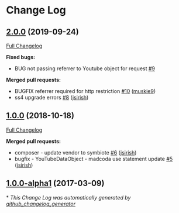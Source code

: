 # Change Log

## [2.0.0](https://github.com/dynamic/silverstripe-youtube-integration/tree/2.0.0) (2019-09-24)
[Full Changelog](https://github.com/dynamic/silverstripe-youtube-integration/compare/1.0.0...2.0.0)

**Fixed bugs:**

- BUG not passing referrer to Youtube object for request [\#9](https://github.com/dynamic/silverstripe-youtube-integration/issues/9)

**Merged pull requests:**

- BUGFIX referrer required for http restriction [\#10](https://github.com/dynamic/silverstripe-youtube-integration/pull/10) ([muskie9](https://github.com/muskie9))
- ss4 upgrade errors [\#8](https://github.com/dynamic/silverstripe-youtube-integration/pull/8) ([jsirish](https://github.com/jsirish))

## [1.0.0](https://github.com/dynamic/silverstripe-youtube-integration/tree/1.0.0) (2018-10-18)
[Full Changelog](https://github.com/dynamic/silverstripe-youtube-integration/compare/1.0.0-alpha1...1.0.0)

**Merged pull requests:**

- composer - update vendor to symbiote [\#6](https://github.com/dynamic/silverstripe-youtube-integration/pull/6) ([jsirish](https://github.com/jsirish))
- bugfix - YouTubeDataObject - madcoda use statement update [\#5](https://github.com/dynamic/silverstripe-youtube-integration/pull/5) ([jsirish](https://github.com/jsirish))

## [1.0.0-alpha1](https://github.com/dynamic/silverstripe-youtube-integration/tree/1.0.0-alpha1) (2017-03-09)


\* *This Change Log was automatically generated by [github_changelog_generator](https://github.com/skywinder/Github-Changelog-Generator)*